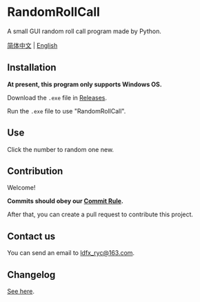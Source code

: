 # RandomRollCall

A small GUI random roll call program made by Python.

[简体中文](./README.zh-Hans.md) | [English](./README.md)

## Installation

**At present, this program only supports Windows OS.**

Download the `.exe` file in [Releases](https://github.com/ren-yc/RandomRollCall/releases).

Run the `.exe` file to use "RandomRollCall".

## Use

Click the number to random one new.

## Contribution

Welcome!

**Commits should obey our [Commit Rule](https://github.com/ren-yc/RycGitCommitMsgStd).**

After that, you can create a pull request to contribute this project.

## Contact us

You can send an email to [ldfx_ryc@163.com](mailto:ldfx_ryc@163.com).

## Changelog

[See here](./CHANGELOG.md).